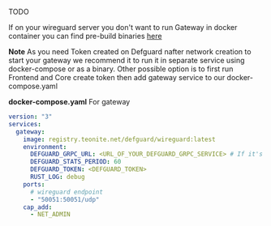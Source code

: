 TODO

If on your wireguard server you don't want to run Gateway in docker container you can find pre-build binaries [here]("example.com")

**Note** As you need Token created on Defguard nafter network creation to start your gateway we recommend it to run it in separate
service using docker-compose or as a binary. Other possible option is to first run Frontend and Core create token then add gateway
service to our docker-compose.yaml

**docker-compose.yaml** For gateway
```yaml
version: "3"
services:
  gateway:
    image: registry.teonite.net/defguard/wireguard:latest
    environment:
      DEFGUARD_GRPC_URL: <URL_OF_YOUR_DEFGUARD_GRPC_SERVICE> # If it's on the same machine it's localhost:50055
      DEFGUARD_STATS_PERIOD: 60
      DEFGUARD_TOKEN: <DEFGUARD_TOKEN>
      RUST_LOG: debug
    ports:
      # wireguard endpoint
      - "50051:50051/udp"
    cap_add:
      - NET_ADMIN
```
